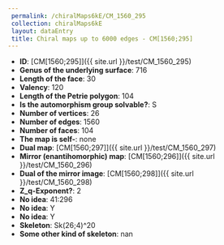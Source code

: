 ```yaml
--- 
 permalink: /chiralMaps6kE/CM_1560_295 
 collection: chiralMaps6kE
 layout: dataEntry
 title: Chiral maps up to 6000 edges - CM[1560;295]
---
```


- **ID**: [CM[1560;295]]({{ site.url }}/test/CM_1560_295)
- **Genus of the underlying surface**: 716
- **Length of the face**: 30
- **Valency**: 120
- **Length of the Petrie polygon**: 104
- **Is the automorphism group solvable?**: S
- **Number of vertices**: 26
- **Number of edges**: 1560
- **Number of faces**: 104
- **The map is self-**: none
- **Dual map**: [CM[1560;297]]({{ site.url }}/test/CM_1560_297)
- **Mirror (enantihomorphic) map**: [CM[1560;296]]({{ site.url }}/test/CM_1560_296)
- **Dual of the mirror image**: [CM[1560;298]]({{ site.url }}/test/CM_1560_298)
- **Z_q-Exponent?**: 2
- **No idea**:  41:296
- **No idea**: Y
- **No idea**: Y
- **Skeleton**: Sk(26;4)^20
- **Some other kind of skeleton**: nan
